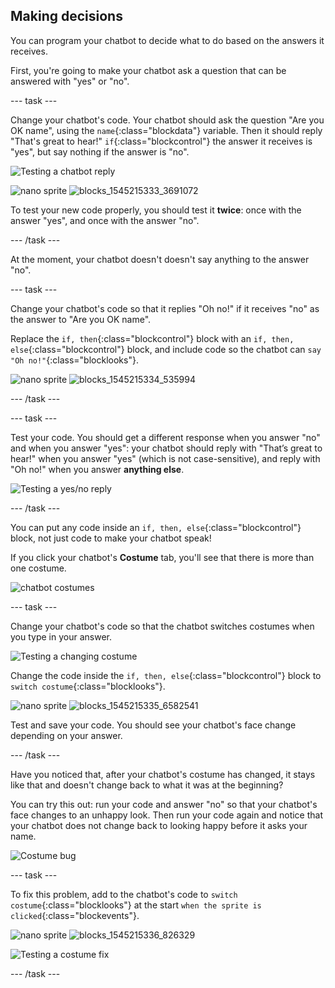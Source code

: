 ## Making decisions

You can program your chatbot to decide what to do based on the answers it receives.

First, you're going to make your chatbot ask a question that can be answered with "yes" or "no".

--- task ---

Change your chatbot's code. Your chatbot should ask the question "Are you OK name", using the `name`{:class="blockdata"} variable. Then it should reply "That's great to hear!" `if`{:class="blockcontrol"} the answer it receives is "yes", but say nothing if the answer is "no".

![Testing a chatbot reply](images/chatbot-if-test.png)

![nano sprite](images/nano-sprite.png)
![blocks_1545215333_3691072](images/blocks_1545215333_3691072.png)

To test your new code properly, you should test it __twice__: once with the answer "yes", and once with the answer "no".

--- /task ---

At the moment, your chatbot doesn't doesn't say anything to the answer "no".

--- task ---

Change your chatbot's code so that it replies "Oh no!" if it receives "no" as the answer to "Are you OK name".

Replace the `if, then`{:class="blockcontrol"} block with an `if, then, else`{:class="blockcontrol"} block, and include code so the chatbot can `say "Oh no!"`{:class="blocklooks"}.

![nano sprite](images/nano-sprite.png)
![blocks_1545215334_535994](images/blocks_1545215334_535994.png)

--- /task ---


--- task ---

Test your code. You should get a different response when you answer "no" and when you answer "yes": your chatbot should reply with "That’s great to hear!" when you answer "yes" (which is not case-sensitive), and reply with "Oh no!" when you answer **anything else**.

![Testing a yes/no reply](images/chatbot-if-else-test.png)

--- /task ---

You can put any code inside an `if, then, else`{:class="blockcontrol"} block, not just code to make your chatbot speak!

If you click your chatbot's **Costume** tab, you'll see that there is more than one costume.

![chatbot costumes](images/chatbot-costume-view.png)

--- task ---

Change your chatbot's code so that the chatbot switches costumes when you type in your answer.

![Testing a changing costume](images/chatbot-costume-test.png)

Change the code inside the `if, then, else`{:class="blockcontrol"} block to `switch costume`{:class="blocklooks"}.

![nano sprite](images/nano-sprite.png)
![blocks_1545215335_6582541](images/blocks_1545215335_6582541.png)

Test and save your code. You should see your chatbot's face change depending on your answer.


--- /task ---

Have you noticed that, after your chatbot's costume has changed, it stays like that and doesn't change back to what it was at the beginning? 

You can try this out: run your code and answer "no" so that your chatbot's face changes to an unhappy look. Then run your code again and notice that your chatbot does not change back to looking happy before it asks your name.

![Costume bug](images/chatbot-costume-bug-test.png)

--- task ---

To fix this problem, add to the chatbot's code to `switch costume`{:class="blocklooks"} at the start `when the sprite is clicked`{:class="blockevents"}.

![nano sprite](images/nano-sprite.png)
![blocks_1545215336_826329](images/blocks_1545215336_826329.png)

![Testing a costume fix](images/chatbot-costume-fix-test.png)

--- /task ---

